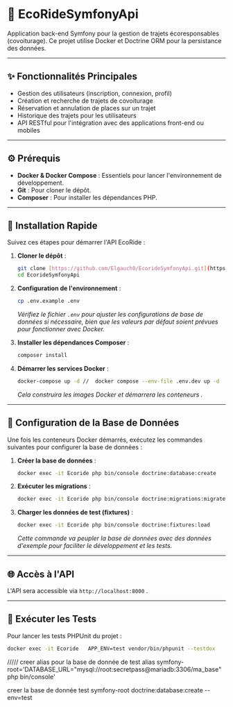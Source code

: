 # 🚴 EcoRideSymfonyApi

Application back-end Symfony pour la gestion de trajets écoresponsables (covoiturage). Ce projet utilise Docker et Doctrine ORM pour la persistance des données.

---

## ✨ Fonctionnalités Principales

- Gestion des utilisateurs (inscription, connexion, profil)
- Création et recherche de trajets de covoiturage
- Réservation et annulation de places sur un trajet
- Historique des trajets pour les utilisateurs
- API RESTful pour l'intégration avec des applications front-end ou mobiles

---

## ⚙️ Prérequis

- **Docker & Docker Compose** : Essentiels pour lancer l'environnement de développement.
- **Git** : Pour cloner le dépôt.
- **Composer** : Pour installer les dépendances PHP.

---

## 🚀 Installation Rapide

Suivez ces étapes pour démarrer l'API EcoRide :

1.  **Cloner le dépôt** :

    ```bash
    git clone [https://github.com/Elgauch0/EcorideSymfonyApi.git](https://github.com/Elgauch0/EcorideSymfonyApi.git)
    cd EcorideSymfonyApi
    ```

2.  **Configuration de l'environnement** :

    ```bash
    cp .env.example .env
    ```

    _Vérifiez le fichier `.env` pour ajuster les configurations de base de données si nécessaire, bien que les valeurs par défaut soient prévues pour fonctionner avec Docker._

3.  **Installer les dépendances Composer** :

    ```bash
    composer install
    ```

4.  **Démarrer les services Docker** :
    ```bash
    docker-compose up -d //  docker compose --env-file .env.dev up -d
    ```
    _Cela construira les images Docker et démarrera les conteneurs ._

---

## 💾 Configuration de la Base de Données

Une fois les conteneurs Docker démarrés, exécutez les commandes suivantes pour configurer la base de données :

1.  **Créer la base de données** :

    ```bash
    docker exec -it Ecoride php bin/console doctrine:database:create
    ```

2.  **Exécuter les migrations** :

    ```bash
    docker exec -it Ecoride php bin/console doctrine:migrations:migrate
    ```

3.  **Charger les données de test (fixtures)** :
    ```bash
    docker exec -it Ecoride php bin/console doctrine:fixtures:load
    ```
    _Cette commande va peupler la base de données avec des données d'exemple pour faciliter le développement et les tests._

---

## 🌐 Accès à l'API

L'API sera accessible via `http://localhost:8000` .

---

## 🧪 Exécuter les Tests

Pour lancer les tests PHPUnit du projet :

```bash
docker exec -it Ecoride   APP_ENV=test vendor/bin/phpunit --testdox
```

/////
creer alias pour la base de donnée de test
alias symfony-root='DATABASE_URL="mysql://root:secretpass@mariadb:3306/ma_base" php bin/console'

creer la base de donnée test
symfony-root doctrine:database:create --env=test
